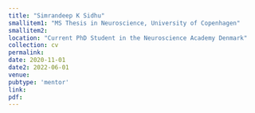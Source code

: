 ```yaml
---
title: "Simrandeep K Sidhu"
smallitem1: "MS Thesis in Neuroscience, University of Copenhagen"
smallitem2: 
location: "Current PhD Student in the Neuroscience Academy Denmark"
collection: cv
permalink:
date: 2020-11-01
date2: 2022-06-01
venue: 
pubtype: 'mentor'
link: 
pdf: 
---
```

